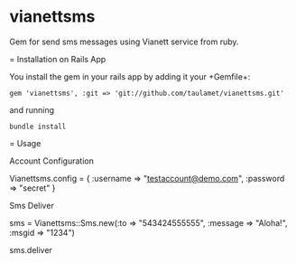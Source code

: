 vianettsms
==========

Gem for send sms messages using Vianett service from ruby.

= Installation on Rails App

You install the gem in your rails app by adding it your +Gemfile+:

    gem 'vianettsms', :git => 'git://github.com/taulamet/vianettsms.git'

and running

    bundle install

= Usage

Account Configuration

Vianettsms.config = { :username => "testaccount@demo.com", :password => "secret" }

Sms Deliver

sms = Vianettsms::Sms.new(:to => "543424555555", :message => "Aloha!", :msgid => "1234")

sms.deliver
#

